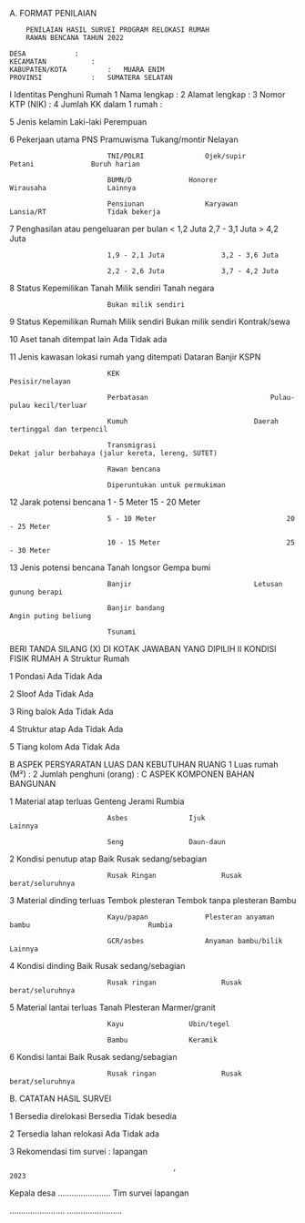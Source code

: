 A. FORMAT PENILAIAN

    	PENILAIAN HASIL SURVEI PROGRAM RELOKASI RUMAH
    	RAWAN BENCANA TAHUN 2022

    DESA			:
    KECAMATAN			:
    KABUPATEN/KOTA			:	MUARA ENIM
    PROVINSI			:	SUMATERA SELATAN

I Identitas Penghuni Rumah
1 Nama lengkap :
2 Alamat lengkap :
3 Nomor KTP (NIK) :
4 Jumlah KK dalam 1 rumah :

5 Jenis kelamin Laki-laki Perempuan

6 Pekerjaan utama PNS Pramuwisma Tukang/montir Nelayan

    						TNI/POLRI				Ojek/supir				Petani				Buruh harian

    						BUMN/D				Honorer				Wirausaha				Lainnya

    						Pensiunan				Karyawan				Lansia/RT				Tidak bekerja

7 Penghasilan atau pengeluaran per bulan < 1,2 Juta 2,7 - 3,1 Juta > 4,2 Juta

    						1,9 - 2,1 Juta				3,2 - 3,6 Juta

    						2,2 - 2,6 Juta				3,7 - 4,2 Juta

8 Status Kepemilikan Tanah Milik sendiri Tanah negara

    						Bukan milik sendiri

9 Status Kepemilikan Rumah Milik sendiri Bukan milik sendiri Kontrak/sewa

10 Aset tanah ditempat lain Ada Tidak ada

11 Jenis kawasan lokasi rumah yang ditempati Dataran Banjir KSPN

    						KEK								Pesisir/nelayan

    						Perbatasan								Pulau-pulau kecil/terluar

    						Kumuh								Daerah tertinggal dan terpencil

    						Transmigrasi								Dekat jalur berbahaya (jalur kereta, lereng, SUTET)

    						Rawan bencana

    						Diperuntukan untuk permukiman

12 Jarak potensi bencana 1 - 5 Meter 15 - 20 Meter

    						5 - 10 Meter								20 - 25 Meter

    						10 - 15 Meter 								25 - 30 Meter

13 Jenis potensi bencana Tanah longsor Gempa bumi

    						Banjir 								Letusan gunung berapi

    						Banjir bandang								Angin puting beliung

    						Tsunami

BERI TANDA SILANG (X) DI KOTAK JAWABAN YANG DIPILIH
II KONDISI FISIK RUMAH
A Struktur Rumah

1 Pondasi Ada Tidak Ada

2 Sloof Ada Tidak Ada

3 Ring balok Ada Tidak Ada

4 Struktur atap Ada Tidak Ada

5 Tiang kolom Ada Tidak Ada

B ASPEK PERSYARATAN LUAS DAN KEBUTUHAN RUANG
1 Luas rumah (M²) :
2 Jumlah penghuni (orang) :
C ASPEK KOMPONEN BAHAN BANGUNAN

1 Material atap terluas Genteng Jerami Rumbia

    						Asbes				Ijuk				Lainnya

    						Seng				Daun-daun

2 Kondisi penutup atap Baik Rusak sedang/sebagian

    						Rusak Ringan				Rusak berat/seluruhnya

3 Material dinding terluas Tembok plesteran Tembok tanpa plesteran Bambu

    						Kayu/papan				Plesteran anyaman bambu								Rumbia

    						GCR/asbes				Anyaman bambu/bilik								Lainnya

4 Kondisi dinding Baik Rusak sedang/sebagian

    						Rusak ringan				Rusak berat/seluruhnya

5 Material lantai terluas Tanah Plesteran Marmer/granit

    						Kayu				Ubin/tegel

    						Bambu				Keramik

6 Kondisi lantai Baik Rusak sedang/sebagian

    						Rusak ringan				Rusak berat/seluruhnya

B. CATATAN HASIL SURVEI

1 Bersedia direlokasi Bersedia Tidak besedia

2 Tersedia lahan relokasi Ada Tidak ada

3 Rekomendasi tim survei :
lapangan

    										,                             2023

Kepala desa ....................... Tim survei lapangan

…………………… ……………………
